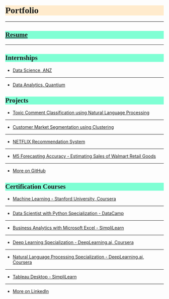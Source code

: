 <h1 style="background-color:BlanchedAlmond;font-family:Candara;">Portfolio</h1>

---
<h2 style="background-color:Aquamarine;font-family:Candara;"><a href="https://drive.google.com/file/d/1VHhBIwcrzsB4hDYSloKvpCSY1pvmf3b_/view?usp=sharing" target="_blank">Resume</a></h2>

---

<h2 style="background-color:Aquamarine;font-family:Candara;">Internships</h2>

- [Data Science, ANZ](/Internships/ANZ.md)

---

- [Data Analytics, Quantium](/Internships/QUANT.md)

<h2 style="background-color:Aquamarine;font-family:Candara;">Projects</h2>

- [Toxic Comment Classification using Natural Language Processing](/Projects/Toxic.md)

---

- [Customer Market Segmentation using Clustering](/Projects/Customer.md)

---

- [NETFLIX Recommendation System](/Projects/Netflix.md)

---

- [M5 Forecasting Accuracy - Estimating Sales of Walmart Retail Goods](/Projects/M5.md)

---

- <a href="https://github.com/ace-it-n/Projects" target="_blank">More on GitHub</a>

<h2 style="background-color:Aquamarine;font-family:Candara;">Certification Courses</h2>

- [Machine Learning - Stanford University, Coursera](/Courses/ML.md)

---

- [Data Scientist with Python Specialization - DataCamp](/Courses/DSDC.md)

---

- [Business Analytics with Microsoft Excel - SimpliLearn](/Courses/BASL.md)

---

- [Deep Learning Specialization - DeepLearning.ai, Coursera](Courses/DL.md)

---

- [Natural Language Processing Specialization - DeepLearning.ai, Coursera](Courses/NLP.md)

---

- [Tableau Desktop - SimpliLearn](Courses/TDSL.md)

---

- <a href="https://www.linkedin.com/in/ace-it-n/" target="_blank">More on LinkedIn</a>
